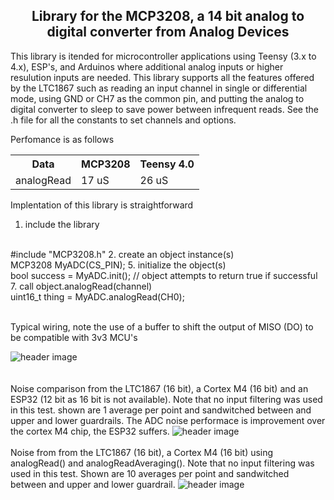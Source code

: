 
<b><h2><center>Library for the MCP3208, a 14 bit analog to digital converter from Analog Devices</center></h1></b>

This library is itended for microcontroller applications using Teensy (3.x to 4.x),  ESP's, and Arduinos where additional analog inputs or higher resulution inputs are needed. This library supports all the features offered by the LTC1867 such as reading an input channel in single or differential mode, using GND or CH7 as the common pin, and putting the analog to digital converter to sleep to save power between infrequent reads. See the .h file for all the constants to set channels and options.

Perfomance is as follows
<table>
  <tr>
    <th>Data</th>
    <th>MCP3208</th>
    <th>Teensy 4.0</th>
  </tr>
  <tr>
    <td>analogRead</td>
    <td> 17 uS</td>
    <td>  26 uS</td>
  </tr>
</table>

Implentation of this library is straightforward

1. include the library
<br>
#include "MCP3208.h"
2. create an object instance(s)
<br>
MCP3208 MyADC(CS_PIN);
5. initialize the object(s)
<br>
bool success = MyADC.init(); // object attempts to return true if successful
7. call object.analogRead(channel)
<br>
uint16_t thing = MyADC.analogRead(CH0);
<br>
<br>

Typical wiring, note the use of a buffer to shift the output of MISO (DO) to be compatible with 3v3 MCU's

![header image](https://raw.github.com/KrisKasprzak/LTC1867/master/images/TypicalWiring.jpg)
<br>
<br>
<br>
Noise comparison from the LTC1867 (16 bit), a Cortex M4 (16 bit) and an ESP32 (12 bit as 16 bit is not available). Note that no input filtering was used in this test. shown are 1 average per point and sandwitched between and upper and lower guardrails. The ADC noise performace is improvement over the cortex M4 chip, the ESP32 suffers.
![header image](https://raw.github.com/KrisKasprzak/LTC1867/master/images/Comparison.jpg)
<br>
<br>
Noise from from the LTC1867 (16 bit), a Cortex M4 (16 bit) using analogRead() and analogReadAveraging(). Note that no input filtering was used in this test. Shown are 10 averages per point and sandwitched between and upper and lower guardrail.
![header image](https://raw.github.com/KrisKasprzak/LTC1867/master/images/16bit_10averages.jpg)
<br>






